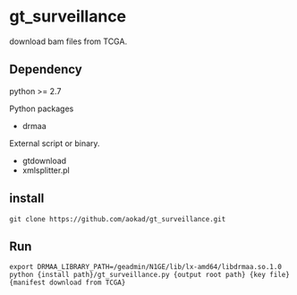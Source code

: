# gt_surveillance

download bam files from TCGA.

## Dependency

python >= 2.7

Python packages

 - drmaa

External script or binary.

 - gtdownload
 - xmlsplitter.pl

## install

```
git clone https://github.com/aokad/gt_surveillance.git
```

## Run

```
export DRMAA_LIBRARY_PATH=/geadmin/N1GE/lib/lx-amd64/libdrmaa.so.1.0
python {install path}/gt_surveillance.py {output root path} {key file} {manifest download from TCGA}
```
